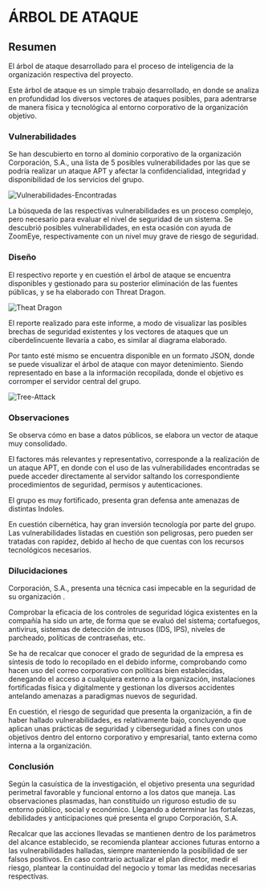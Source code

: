 # ÁRBOL DE ATAQUE

<h2>Resumen</h2> 

<p>
El árbol de ataque desarrollado para el proceso de inteligencia de la organización respectiva del proyecto.
</p>
Este árbol de ataque es un simple trabajo desarrollado, en donde se analiza en profundidad los diversos vectores 
de ataques posibles, para adentrarse de manera física y tecnológica al entorno corporativo de la organización objetivo.

<h3>Vulnerabilidades</h3>

<p>
Se han descubierto en torno al dominio corporativo de la organización
Corporación, S.A., una lista de 5 posibles vulnerabilidades por las que
se podría realizar un ataque APT y afectar la confidencialidad, integridad y
disponibilidad de los servicios del grupo.
</p>

![Vulnerabilidades-Encontradas](https://user-images.githubusercontent.com/72032027/214213535-7ef30f94-2e25-4e6e-bd94-ac01f02ff58d.png)

<p>
La búsqueda de las respectivas vulnerabilidades es un proceso complejo,
pero necesario para evaluar el nivel de seguridad de un sistema.
Se descubrió posibles vulnerabilidades, en esta ocasión con ayuda de
ZoomEye, respectivamente con un nivel muy grave de riesgo de seguridad.
</p>

<h3>Diseño</h3>

<p>
El respectivo reporte y en cuestión el árbol de ataque se encuentra disponibles y
gestionado para su posterior eliminación de las fuentes públicas, y se ha elaborado
con Threat Dragon.
</p>

![Theat Dragon](https://user-images.githubusercontent.com/72032027/214213550-83c751b8-da91-47ca-956a-72e374b1aac6.png)

<p>
El reporte realizado para este informe, a modo de visualizar las posibles brechas
de seguridad existentes y los vectores de ataques que un ciberdelincuente llevaría
a cabo, es similar al diagrama elaborado.
</p>
<p>
Por tanto esté mismo se encuentra disponible en un formato JSON, donde se puede
visualizar el árbol de ataque con mayor detenimiento.
Siendo representado en base a la información recopilada, donde el
objetivo es corromper el servidor central del grupo.
</p>

![Tree-Attack](https://user-images.githubusercontent.com/72032027/214213581-ccd72f54-8ceb-4409-bf1d-176492789bf3.png)

<h3>Observaciones</h3>

<p>
Se observa cómo en base a datos públicos, se elabora un vector de ataque muy
consolidado.
</p>
<p>
El factores más relevantes y representativo, corresponde a la realización de un
ataque APT, en donde con el uso de las vulnerabilidades encontradas se puede
acceder directamente al servidor saltando los correspondiente procedimientos de
seguridad, permisos y autenticaciones.
</p>
<p>
El grupo es muy fortificado, presenta gran defensa ante amenazas de distintas
Indoles.
</p>
<p>
En cuestión cibernética, hay gran inversión tecnología por parte del grupo. Las
vulnerabilidades listadas en cuestión son peligrosas, pero pueden ser tratadas con
rapidez, debido al hecho de que cuentas con los recursos tecnológicos
necesarios.
</p>

<h3>Dilucidaciones</h3>

<p>
Corporación, S.A., presenta una técnica casi impecable en la seguridad de su
organización .
</p>
<p>
Comprobar la eficacia de los controles de seguridad lógica existentes en la
compañía ha sido un arte, de forma que se evaluó del sistema; cortafuegos,
antivirus, sistemas de detección de intrusos (IDS, IPS), niveles de parcheado,
políticas de contraseñas, etc.
</p>
<p>
Se ha de recalcar que conocer el grado de seguridad de la empresa es síntesis de todo lo
recopilado en el debido informe, comprobando como hacen uso del correo
corporativo con políticas bien establecidas, denegando el acceso a cualquiera
externo a la organización, instalaciones fortificadas física y digitalmente y
gestionan los diversos accidentes antelando amenazas a paradigmas nuevos de
seguridad.
</p>
<p>
En cuestión, el riesgo de seguridad que presenta la organización, a fin de haber
hallado vulnerabilidades, es relativamente bajo, concluyendo que aplican unas
prácticas de seguridad y ciberseguridad a fines con unos objetivos dentro del
entorno corporativo y empresarial, tanto externa como interna a la organización.
</p>

<h3>Conclusión</h3>

<p>
Según la casuística de la investigación, el objetivo presenta una seguridad
perimetral favorable y funcional entorno a los datos que maneja. Las
observaciones plasmadas, han constituido un riguroso estudio de su entorno
público, social y económico. Llegando a determinar las fortalezas, debilidades y
anticipaciones qué presenta el grupo Corporación, S.A.
</p>
<p>
Recalcar que las acciones llevadas se mantienen dentro de los parámetros del
alcance establecido, se recomienda plantear acciones futuras entorno a las
vulnerabilidades halladas, siempre manteniendo la posibilidad de ser falsos
positivos. En caso contrario actualizar el plan director, medir el riesgo, plantear la
continuidad del negocio y tomar las medidas necesarias respectivas.
</p>
